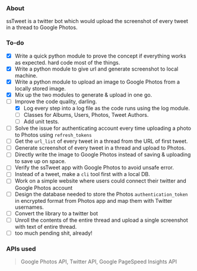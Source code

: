 ### About
ssTweet is a twitter bot which would upload the screenshot of every tweet in a thread to Google Photos.

### To-do
- [x] Write a quick python module to prove the concept if everything works as expected. hard code most of the things.
- [x] Write a python module to give url and generate screenshot to local machine.
- [x] Write a python module to upload an image to Google Photos from a locally stored image.
- [x] Mix up the two modules to generate & upload in one go.
- [ ] Improve the code quality, darling.
    - [x] Log every step into a log file as the code runs using the log module.
    - [ ] Classes for Albums, Users, Photos, Tweet Authors.
    - [ ] Add unit tests.
- [ ] Solve the issue for authenticating account every time uploading a photo to Photos using `refresh_tokens`
- [ ] Get the `url_list` of every tweet in a thread from the URL of first tweet.
- [ ] Generate screenshot of every tweet in a thread and upload to Photos.
- [ ] Directly write the image to Google Photos instead of saving & uploading to save up on space.
- [ ] Verify the ssTweet app with Google Photos to avoid unsafe error.
- [ ] Instead of a tweet, make a `cli` tool first with a local DB.
- [ ] Work on a simple website where users could connect their twitter and Google Photos account
- [ ] Design the database needed to store the Photos `authentication_token` in encrypted format from Photos app and map them with Twitter usernames.
- [ ] Convert the library to a twitter bot
- [ ] Unroll the contents of the entire thread and upload a single screenshot with text of entire thread.
- [ ] too much pending shit, already!

### APIs used
> Google Photos API, Twitter API, Google PageSpeed Insights API

